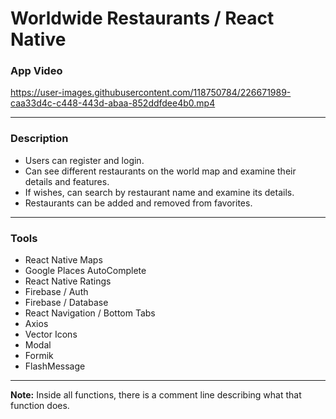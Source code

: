 # Worldwide Restaurants / React Native 

### App Video

https://user-images.githubusercontent.com/118750784/226671989-caa33d4c-c448-443d-abaa-852ddfdee4b0.mp4
____________
### Description 
- Users can register and login.
- Can see different restaurants on the world map and examine their details and features.
- If wishes, can search by restaurant name and examine its details.
- Restaurants can be added and removed from favorites.
___________________
### Tools
- React Native Maps
- Google Places AutoComplete
- React Native Ratings
- Firebase / Auth
- Firebase / Database
- React Navigation / Bottom Tabs
- Axios
- Vector Icons
- Modal
- Formik
- FlashMessage
___________________

**Note:** Inside all functions, there is a comment line describing what that function does.
